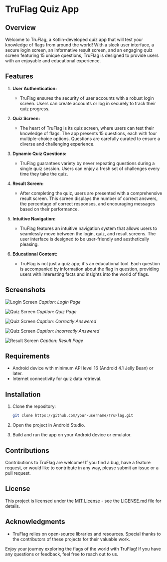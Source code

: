 # TruFlag Quiz App

## Overview

Welcome to TruFlag, a Kotlin-developed quiz app that will test your knowledge of flags from around the world! With a sleek user interface, a secure login screen, an informative result screen, and an engaging quiz screen featuring 15 unique questions, TruFlag is designed to provide users with an enjoyable and educational experience.

## Features

1. **User Authentication:**
   - TruFlag ensures the security of user accounts with a robust login screen. Users can create accounts or log in securely to track their quiz progress.

2. **Quiz Screen:**
   - The heart of TruFlag is its quiz screen, where users can test their knowledge of flags. The app presents 15 questions, each with four multiple-choice options. Questions are carefully curated to ensure a diverse and challenging experience.

3. **Dynamic Quiz Questions:**
   - TruFlag guarantees variety by never repeating questions during a single quiz session. Users can enjoy a fresh set of challenges every time they take the quiz.

4. **Result Screen:**
   - After completing the quiz, users are presented with a comprehensive result screen. This screen displays the number of correct answers, the percentage of correct responses, and encouraging messages based on their performance.

5. **Intuitive Navigation:**
   - TruFlag features an intuitive navigation system that allows users to seamlessly move between the login, quiz, and result screens. The user interface is designed to be user-friendly and aesthetically pleasing.

6. **Educational Content:**
   - TruFlag is not just a quiz app; it's an educational tool. Each question is accompanied by information about the flag in question, providing users with interesting facts and insights into the world of flags.

## Screenshots

![Login Screen](/screenshots/login_page.jpg)
*Caption: Login Page*

![Quiz Screen](/screenshots/quiz_page.jpg)
*Caption: Quiz Page*

![Quiz Screen](/screenshots/quiz_page_with_correct_answer.jpg)
*Caption: Correctly Answered*

![Quiz Screen](/screenshots/quiz_page_with_incorrect_answer.jpg)
*Caption: Incorrectly Answered*

![Result Screen](/screenshots/result_screen.png)
*Caption: Result Page*

## Requirements

- Android device with minimum API level 16 (Android 4.1 Jelly Bean) or later.
- Internet connectivity for quiz data retrieval.

## Installation

1. Clone the repository:
   ```bash
   git clone https://github.com/your-username/TruFlag.git
   ```

2. Open the project in Android Studio.

3. Build and run the app on your Android device or emulator.

## Contributions

Contributions to TruFlag are welcome! If you find a bug, have a feature request, or would like to contribute in any way, please submit an issue or a pull request.

## License

This project is licensed under the [MIT License](LICENSE.md) - see the [LICENSE.md](LICENSE.md) file for details.

## Acknowledgments

- TruFlag relies on open-source libraries and resources. Special thanks to the contributors of these projects for their valuable work.

Enjoy your journey exploring the flags of the world with TruFlag! If you have any questions or feedback, feel free to reach out to us.

